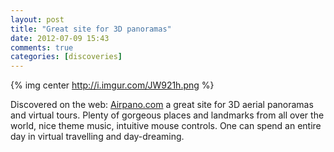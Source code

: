 ```yaml
---
layout: post
title: "Great site for 3D panoramas"
date: 2012-07-09 15:43
comments: true
categories: [discoveries]
---
```


{% img center http://i.imgur.com/JW921h.png %}

Discovered on the web: [Airpano.com](http://www.airpano.com/) a great site for 3D aerial panoramas and virtual
tours. Plenty of gorgeous places and landmarks from all over the world, nice theme music, intuitive mouse controls.
One can spend an entire day in virtual travelling and day-dreaming.


